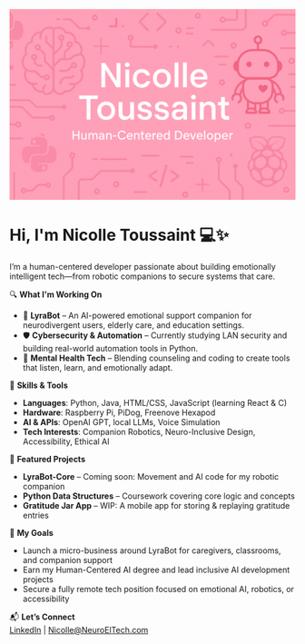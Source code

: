 ![Banner](./profile-banner.png)

# Hi, I'm Nicolle Toussaint 💻✨

I’m a human-centered developer passionate about building emotionally intelligent tech—from robotic companions to secure systems that care.

🔍 **What I'm Working On**
- 🤖 **LyraBot** – An AI-powered emotional support companion for neurodivergent users, elderly care, and education settings.
- 🛡️ **Cybersecurity & Automation** – Currently studying LAN security and building real-world automation tools in Python.
- 💬 **Mental Health Tech** – Blending counseling and coding to create tools that listen, learn, and emotionally adapt.

🚀 **Skills & Tools**
- **Languages**: Python, Java, HTML/CSS, JavaScript (learning React & C)
- **Hardware**: Raspberry Pi, PiDog, Freenove Hexapod
- **AI & APIs**: OpenAI GPT, local LLMs, Voice Simulation
- **Tech Interests**: Companion Robotics, Neuro-Inclusive Design, Accessibility, Ethical AI

📌 **Featured Projects**
- **LyraBot-Core** – Coming soon: Movement and AI code for my robotic companion
- **Python Data Structures** – Coursework covering core logic and concepts
- **Gratitude Jar App** – WIP: A mobile app for storing & replaying gratitude entries

🎯 **My Goals**
- Launch a micro-business around LyraBot for caregivers, classrooms, and companion support
- Earn my Human-Centered AI degree and lead inclusive AI development projects
- Secure a fully remote tech position focused on emotional AI, robotics, or accessibility

📬 **Let’s Connect**  
[LinkedIn](https://linkedin.com/in/sharron-toussaint-myers-b084a5245) | Nicolle@NeuroElTech.com

